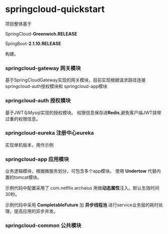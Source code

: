 # springcloud-quickstart

项目整体基于

SpringCloud-**Greenwich.RELEASE**

SpingBoot-**2.1.10.RELEASE**

构建。

### springcloud-gateway 网关模块

基于SpringCloudGateway实现的网关模块，目前实现根据请求路径连接 springcloud-auth授权模块和 springcloud-app模块

### springcloud-auth 授权模块

基于JWT与Mysql实现的授权模块。
权限信息保存进**Redis**,避免客户端JWT挟带过重的权限信息。

### springcloud-eureka 注册中心eureka

实现单机板本，用作示例
### springcloud-app 应用模块

业务逻辑模块，根据微服务划分，可包含多个app模块。
使用 **Undertow** 代替内置的tomcat模块。

示例代码中配置采用了 com.netflix.archaius 用做**动态属性**注入。默认生效时间30秒。

示例代码中采用 **CompletableFuture** 加 **异步线程池** 进行service业务层的耗时处理，提高应用的异步并发。

### springcloud-common 公共模块
